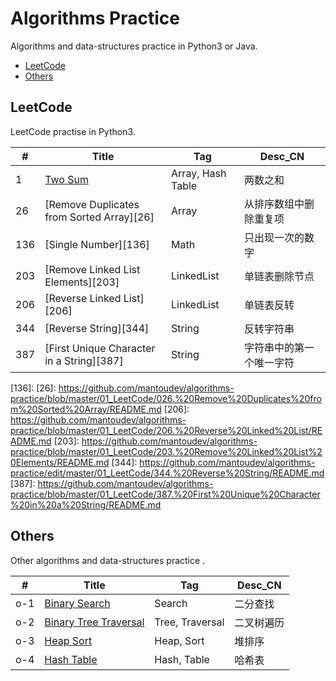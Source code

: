 # Algorithms Practice
Algorithms and data-structures practice in Python3 or Java.

- [LeetCode](#LeetCode)
- [Others](#Others)

## LeetCode
LeetCode practise in Python3.

| #   | Title                                     | Tag               | Desc_CN                  |
| --- | ----------------------------------------- | ----------------- | ------------------------ |
| 1   | [Two Sum][1]                              | Array, Hash Table | 两数之和                 |
| 26  | [Remove Duplicates from Sorted Array][26] | Array             | 从排序数组中删除重复项   |
| 136 | [Single Number][136]                      | Math              | 只出现一次的数字         |
| 203 | [Remove Linked List Elements][203]        | LinkedList        | 单链表删除节点           |
| 206 | [Reverse Linked List][206]                | LinkedList        | 单链表反转               |
| 344 | [Reverse String][344]                     | String            | 反转字符串               |
| 387 | [First Unique Character in a String][387] | String            | 字符串中的第一个唯一字符 |

[1]: https://github.com/mantoudev/algorithms-practice/blob/master/01_LeetCode/001.%20Two%20Sum/README.md
[136]: 
[26]: https://github.com/mantoudev/algorithms-practice/blob/master/01_LeetCode/026.%20Remove%20Duplicates%20from%20Sorted%20Array/README.md
[206]: https://github.com/mantoudev/algorithms-practice/blob/master/01_LeetCode/206.%20Reverse%20Linked%20List/README.md
[203]: https://github.com/mantoudev/algorithms-practice/blob/master/01_LeetCode/203.%20Remove%20Linked%20List%20Elements/README.md
[344]: https://github.com/mantoudev/algorithms-practice/edit/master/01_LeetCode/344.%20Reverse%20String/README.md
[387]: https://github.com/mantoudev/algorithms-practice/blob/master/01_LeetCode/387.%20First%20Unique%20Character%20in%20a%20String/README.md

## Others
Other algorithms and data-structures practice .

| #   | Title                        | Tag             | Desc_CN    |
| --- | ---------------------------- | --------------- | ---------- |
| o-1 | [Binary Search][o-1]         | Search          | 二分查找   |
| o-2 | [Binary Tree Traversal][o-2] | Tree, Traversal | 二叉树遍历 |
| o-3 | [Heap Sort][o-3]             | Heap, Sort      | 堆排序     |
| o-4 | [Hash Table][o-4]            | Hash, Table     | 哈希表     |


[o-1]: https://github.com/mantoudev/algorithms-practice/blob/master/02_Others/%E4%BA%8C%E5%88%86%E6%9F%A5%E6%89%BE/README.md
[o-2]: https://github.com/mantoudev/algorithms-practice/blob/master/02_Others/0-2.%20%E4%BA%8C%E5%8F%89%E6%A0%91%E9%81%8D%E5%8E%86%20/README.md
[o-3]: https://github.com/mantoudev/algorithms-practice/blob/master/02_Others/0-3.%20%E5%A0%86%E6%8E%92%E5%BA%8F/README.md
[o-4]: https://github.com/mantoudev/algorithms-practice/blob/master/02_Others/o-4.%20Hash%E8%A1%A8/README.md
